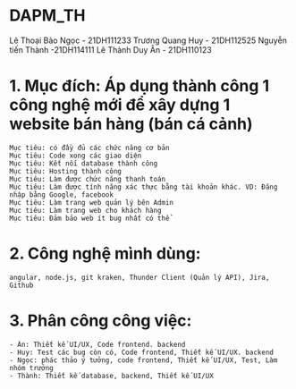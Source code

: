 # DAPM_TH
Lê Thoại Bảo Ngọc - 21DH111233
Trương Quang Huy - 21DH112525
Nguyễn tiến Thành -21DH114111
Lê Thành Duy Ân - 21DH110123

# 1. Mục đích: Áp dụng thành công 1 công nghệ mới để xây dựng 1 website bán hàng (bán cá cảnh)
    Mục tiêu: có đầy đủ các chức năng cơ bản
    Mục tiêu: Code xong các giao diện
    Mục tiêu: Kết nối database thành công
    Mục tiêu: Hosting thành công
    Mục tiêu: Làm được chức năng thanh toán
    Mục tiêu: Làm được tính năng xác thực bằng tài khoản khác. VD: Đăng nhập bằng Google, facebook
    Mục tiêu: Làm trang web quản lý bên Admin
    Mục tiêu: Làm trang web cho khách hàng
    Mục tiêu: Đảm bảo web ít bug nhất có thể


# 2. Công nghệ mình dùng: 
    angular, node.js, git kraken, Thunder Client (Quản lý API), Jira, Github

# 3. Phân công công việc:
    - Ân: Thiết kế UI/UX, Code frontend. backend
    - Huy: Test các bug còn có, Code frontend, Thiết kế UI/UX. backend
    - Ngọc: phác thảo ý tưởng, code frontend, Thiết kế UI/UX, Test, Làm nhóm trưởng
    - Thành: Thiết kế database, backend, Thiết kế UI/UX
